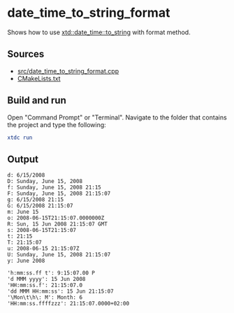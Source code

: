 # date_time_to_string_format

Shows how to use [xtd::date_time::to_string](https://gammasoft71.github.io/xtd/reference_guides/latest/classxtd_1_1date__time.html#a58e9d766b5af37b77d5d8239a8320ab7) with format method.

## Sources

* [src/date_time_to_string_format.cpp](src/date_time_to_string_format.cpp)
* [CMakeLists.txt](CMakeLists.txt)

## Build and run

Open "Command Prompt" or "Terminal". Navigate to the folder that contains the project and type the following:

```cmake
xtdc run
```

## Output

```
d: 6/15/2008
D: Sunday, June 15, 2008
f: Sunday, June 15, 2008 21:15
F: Sunday, June 15, 2008 21:15:07
g: 6/15/2008 21:15
G: 6/15/2008 21:15:07
m: June 15
o: 2008-06-15T21:15:07.0000000Z
R: Sun, 15 Jun 2008 21:15:07 GMT
s: 2008-06-15T21:15:07
t: 21:15
T: 21:15:07
u: 2008-06-15 21:15:07Z
U: Sunday, June 15, 2008 21:15:07
y: June 2008

'h:mm:ss.ff t': 9:15:07.00 P
'd MMM yyyy': 15 Jun 2008
'HH:mm:ss.f': 21:15:07.0
'dd MMM HH:mm:ss': 15 Jun 21:15:07
'\Mon\t\h\: M': Month: 6
'HH:mm:ss.ffffzzz': 21:15:07.0000+02:00
```
